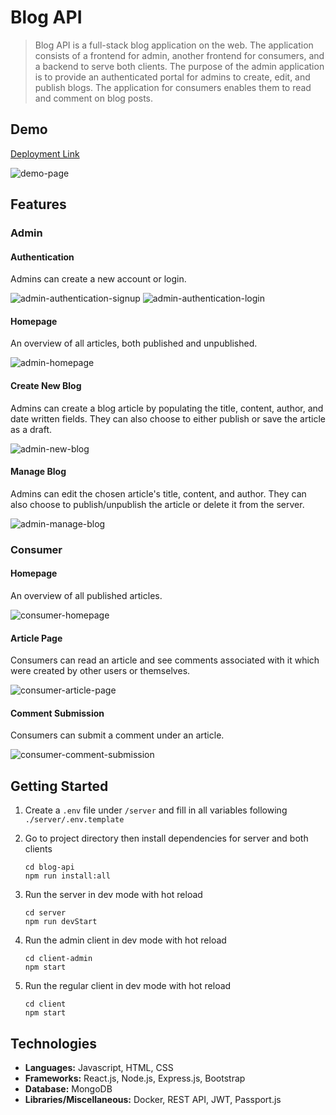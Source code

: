 # Blog API

> Blog API is a full-stack blog application on the web. The application consists
> of a frontend for admin, another frontend for consumers, and a backend to serve
> both clients. The purpose of the admin application is to provide an authenticated
> portal for admins to create, edit, and publish blogs. The application for consumers
> enables them to read and comment on blog posts.

## Demo

[Deployment Link](https://blog-api-v04g.onrender.com)

![demo-page](./docs/demo-page.png)

## Features

### Admin

#### Authentication

Admins can create a new account or login.

![admin-authentication-signup](./docs/admin-authentication-signup.png)
![admin-authentication-login](./docs/admin-authentication-login.png)

#### Homepage

An overview of all articles, both published and unpublished.

![admin-homepage](./docs/admin-homepage.png)

#### Create New Blog

Admins can create a blog article by populating the title, content, author,
and date written fields. They can also choose to either publish or save
the article as a draft.

![admin-new-blog](./docs/admin-new-blog.png)

#### Manage Blog

Admins can edit the chosen article's title, content, and author. They can
also choose to publish/unpublish the article or delete it from the server.

![admin-manage-blog](./docs/admin-manage-blog.png)

### Consumer

#### Homepage

An overview of all published articles.

![consumer-homepage](./docs/consumer-homepage.png)

#### Article Page

Consumers can read an article and see comments associated with it which were
created by other users or themselves.

![consumer-article-page](./docs/consumer-article-page.png)

#### Comment Submission

Consumers can submit a comment under an article.

![consumer-comment-submission](./docs/consumer-comment-submission.png)

## Getting Started

1. Create a `.env` file under `/server` and fill in all variables following
   `./server/.env.template`
2. Go to project directory then install dependencies for server and both clients

   ```shell
   cd blog-api
   npm run install:all
   ```

3. Run the server in dev mode with hot reload

   ```shell
   cd server
   npm run devStart
   ```

4. Run the admin client in dev mode with hot reload

   ```shell
   cd client-admin
   npm start
   ```

5. Run the regular client in dev mode with hot reload

   ```shell
   cd client
   npm start
   ```

## Technologies

- **Languages:** Javascript, HTML, CSS
- **Frameworks:** React.js, Node.js, Express.js, Bootstrap
- **Database:** MongoDB
- **Libraries/Miscellaneous:** Docker, REST API, JWT, Passport.js
